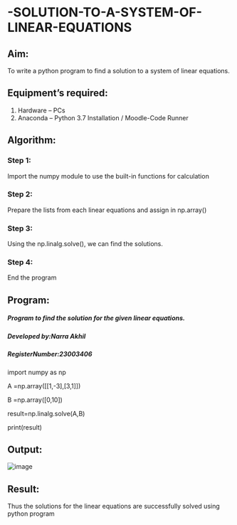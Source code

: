 # -SOLUTION-TO-A-SYSTEM-OF-LINEAR-EQUATIONS
## Aim:
To write a python program to find a solution to a system of linear equations.
## Equipment’s required:
1. 	Hardware – PCs
2. 	Anaconda – Python 3.7 Installation / Moodle-Code Runner
## Algorithm:
### Step 1: 
Import the numpy module to use the built-in functions for calculation
### Step 2: 
Prepare the lists from each linear equations and assign in np.array()
### Step 3: 
Using the np.linalg.solve(), we can find the solutions.
### Step 4: 
End the program
## Program:
##### Program to find the solution for the given linear equations.

##### Developed by:Narra Akhil

##### RegisterNumber:23003406

import numpy as np

A =np.array([[1,-3],[3,1]])

B =np.array([0,10])

result=np.linalg.solve(A,B)

print(result)
## Output:
![image](https://github.com/NARRAAKHIL/-SOLUTION-TO-A-SYSTEM-OF-LINEAR-EQUATIONS/assets/144979843/4f54b4c6-adcb-41eb-a982-79af24affff7)

## Result: 
Thus the solutions for the linear equations are successfully solved using python program


